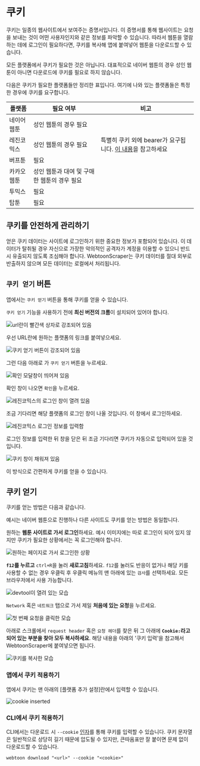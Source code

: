 # 쿠키

쿠키는 일종의 웹사이트에서 보여주는 증명서입니다.
이 증명서를 통해 웹사이트는 요청을 보내는 것이 어떤 사용자인지와 같은 정보를 파악할 수 있습니다.
따라서 웹툰을 열람하는 데에 로그인이 필요하다면, 쿠키를 복사해 앱에 붙여넣어 웹툰을 다운로드할 수 있습니다.

모든 플랫폼에서 쿠키가 필요한 것은 아닙니다.
대표적으로 네이버 웹툰의 경우 성인 웹툰이 아니면 다운로드에 쿠키를 필요로 하지 않습니다.

다음은 쿠키가 필요한 플랫폼들만 정리한 표입니다.
여기에 나와 있는 플랫폼들은 특정한 경우에 쿠키를 요구합니다.

| 플랫폼 | 필요 여부 | 비고 |
|--|--|--|
| 네이어 웹툰 | 성인 웹툰의 경우 필요 | |
| 레진코믹스 | 성인 웹툰의 경우 필요 | 특별히 쿠키 외에 bearer가 요구됩니다. [이 내용](platforms.md#레진코믹스-bearer)을 참고하세요 |
| 버프툰 | 필요 | |
| 카카오 웹툰 | 성인 웹툰과 대여 및 구매한 웹툰의 경우 필요 | |
| 투믹스 | 필요 | |
| 탑툰 | 필요 | |

## 쿠키를 안전하게 관리하기

얻은 쿠키 데이터는 사이트에 로그인하기 위한 중요한 정보가 포함되어 있습니다.
이 데이터가 탈취될 경우 자신으로 가장한 악의적인 공격자가 계정을 이용할 수 있으니 반드시 유출되지 않도록 조심해야 합니다.
WebtoonScraper는 쿠키 데이터를 절대 외부로 반출하지 않으며 모든 데이터는 로컬에서 처리됩니다.

## `쿠키 얻기` 버튼

앱에서는 `쿠키 얻기` 버튼을 통해 쿠키를 얻을 수 있습니다.

`쿠키 얻기` 기능을 사용하기 전에 **최신 버전의 크롬**이 설치되어 있어야 합니다.

![url란이 빨간색 상자로 강조되어 있음](image/url.png)

우선 URL란에 원하는 플랫폼의 링크를 붙여넣으세요.

![쿠키 얻기 버튼이 강조되어 있음](image/get-cookie.png)

그런 다음 아래로 가 `쿠키 얻기` 버튼을 누르세요.

![확인 모달창이 띄어져 있음](image/load-cookie-confirm-model.png)

확인 창이 나오면 `확인`을 누르세요.

![레진코믹스의 로그인 창이 열려 있음](image/login-lezhin.png)

조금 기다리면 해당 플랫폼의 로그인 창이 나올 것입니다.
이 창에서 로그인하세요.

![레진코믹스 로그인 정보를 입력함](image/login-filled-lezhin.png)

로그인 정보를 입력한 뒤 창을 닫은 뒤 조금 기다리면 쿠키가 자동으로 입력되어 있을 것입니다.

![쿠키 창이 채워져 있음](image/cookie-filled.png)

이 방식으로 간편하게 쿠키를 얻을 수 있습니다.

## 쿠키 얻기

쿠키를 얻는 방법은 다음과 같습니다.

예시는 네이버 웹툰으로 진행하나 다른 사이트도 쿠키를 얻는 방법은 동일합니다.

원하는 **웹툰 사이트로 가서 로그인**하세요. 예시 이미지에는 따로 로그인이 되어 있지 않지만 쿠키가 필요한 상황에서는 꼭 로그인해야 합니다.

![원하는 페이지로 가서 로그인한 상황](image/cookie/cookie-0-open-website.png)

**`f12`를 누르고** `ctrl+R`을 눌러 **새로고침**하세요.
`f12`를 눌러도 반응이 없거나 해당 키를 사용할 수 없는 경우 우클릭 후 우클릭 메뉴의 맨 아래에 있는 `검사`를 선택하세요. 모든 브라우저에서 사용 가능합니다.

![devtool이 열려 있는 모습](image/cookie/cookie-1-open-devtools.png)

`Network` 혹은 `네트워크` 탭으로 가서 제일 **처음에 있는 요청**을 누르세요.

![첫 번째 요청을 클릭한 모습](image/cookie/cookie-2-refresh-and-find.png)

아래로 스크롤에서 `request header` 혹은 `요청 헤더`를 찾은 뒤 그 아래에 **`Cookie:`라고 되어 있는 부분을 찾아 모두 복사하세요**.
해당 내용을 아래의 '쿠키 입력'을 참고해서 WebtoonScraper에 붙여넣으면 됩니다.

![쿠키를 복사한 모습](image/cookie/cookie-3-find-cookie.png)

### 앱에서 쿠키 적용하기

앱에서 쿠키는 맨 아래의 [플랫폼 추가 설정]란에서 입력할 수 있습니다.

![cookie inserted](image/app-guide/1727108032165.png)

### CLI에서 쿠키 적용하기

CLI에서는 다운로드 시 `--cookie` [인자](downloading-cli.md#추가-인자-설정)를 통해 쿠키를 입력할 수 있습니다.
쿠키 문자열은 일반적으로 상당히 길기 때문에 압도될 수 있지만, 큰따옴표만 잘 붙이면 문제 없이 다운로드할 수 있습니다.

```console
webtoon download "<url>" --cookie "<cookie>"
```

